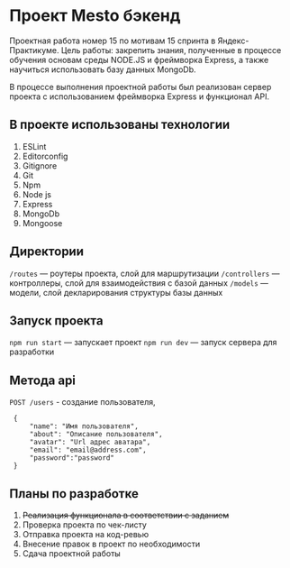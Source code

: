 # Проект Mesto бэкенд
Проектная работа номер 15 по мотивам 15 спринта в Яндекс-Практикуме. Цель работы: закрепить знания, 
полученные в процессе обучения основам среды NODE.JS и фреймворка Express, а также научиться использовать
базу данных MongoDb.

В процессе выполнения проектной работы был реализован сервер проекта с использованием фреймворка Express 
и функционал API.

## В проекте использованы технологии
1. ESLint
2. Editorconfig
3. Gitignore
4. Git
5. Npm
6. Node js
7. Express
8. MongoDb
9. Mongoose

## Директории
`/routes` — роутеры проекта, слой для маршрутизации
`/controllers` — контроллеры, слой для взаимодействия с базой данных
`/models` — модели, слой декларирования структуры базы данных

## Запуск проекта 
`npm run start` — запускает проект
`npm run dev` — запуск сервера для разработки

## Метода api
`POST /users` - создание пользователя, 

     {
         "name": "Имя пользователя", 
         "about": "Описание пользователя",
         "avatar": "Url адрес аватара", 
         "email": "email@address.com", 
         "password":"password"
     } 

## Планы по разработке
1. ~~Реализация функционала в соответствии с заданием~~
2. Проверка проекта по чек-листу
3. Отправка проекта на код-ревью
4. Внесение правок в проект по необходимости
5. Сдача проектной работы
